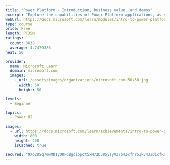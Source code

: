 ```yaml
---
title: "Power Platform - Introduction, business value, and demos"
excerpt: "Explore the capabilities of Power Platform applications, as seen in demonstrations and customer case studies."
webUrl: https://docs.microsoft.com/learn/modules/intro-to-power-platform-mba/
type: course
price: Free
length: PT35M
ratings:
  count: 3638
  average: 4.7479386
heat: 50

provider:
  name: Microsoft Learn
  domain: microsoft.com
  images:
    - url: /assets/images/organizations/microsoft.com-50x50.jpg
      width: 50
      height: 50

levels:
  - Beginner

topics:
  - Power BI

images:
  - url: https://docs.microsoft.com/learn/achievements/intro-to-power-platform-social.png
    width: 800
    height: 400
    isCached: true

secured: "9Xo2USq7mwMD1yQOFdBgcibpct5xM72D385ysyVZ7b4Zcfhr5Ikv4JZQicfRaiHWCPLNFsLDo9IgNRkNsHueLrJGG91W2ZWAYyrzYQTXEG6PodJ/29Hgs2t2XRTz3pgAMWb78EgOa/OXQfnZkUPBaDhuBNaS/GbtqUw+uOd23Vkk2Y6aJvVZaTKko4PLPLJQ1oGvFfqc2P9J3XFWgGUgcwHpSf95PzM+/Kbyai3u0gVK5bY45hD9ZOcIGFhdtxBh59e9laZZHJMekw060WsgC0gfWQtiNrnMrPFCQpoWjBe00qNeWY+J2CwITgwkztqt9JBuRP3lfNf4gJkuW1Hh/ZpwVI2m+vmAepBLeL/rqqu9QdkQehAMBUecPCcCIaEwcTGlxmKJKn/5Mompm3AVua1Hr0VXWyzZcnNhnUyTefA=;7O+73PGlIDWpsl7oM/VdDA=="
---
```



